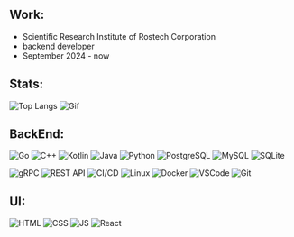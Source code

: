 ## Work:
- Scientific Research Institute of Rostech Corporation 
- backend developer
- September 2024 - now

## Stats:
![Top Langs](https://github-readme-stats.vercel.app/api/top-langs/?username=Kosk0l&layout=compact&theme=dark)
![Gif](https://media1.tenor.com/m/xj9g0scvBBsAAAAC/dedsec.gif)
## BackEnd:
<p align="left">
<img alt="Go" title="Go" src="https://img.shields.io/badge/-Go-0D1117?style=for-the-badge&logo=go&logoColor=white"/>
<img alt="C++" title="C++" src="https://img.shields.io/badge/-C++-0D1117?style=for-the-badge&logo=c%2B%2B&logoColor=white"/>
<img alt="Kotlin" title="Kotlin" src="https://img.shields.io/badge/-Kotlin-0D1117?style=for-the-badge&logo=kotlin&logoColor=white"/>
<img alt="Java" title="Java" src="https://img.shields.io/badge/-Java-0D1117?style=for-the-badge&logo=java&logoColor=white"/>
<img alt="Python" title="Python" src="https://img.shields.io/badge/-Python-0D1117?style=for-the-badge&logo=python&logoColor=white"/>
<img alt="PostgreSQL" title="PostgreSQL" src="https://img.shields.io/badge/-PostgreSQL-0D1117?style=for-the-badge&logo=postgresql&logoColor=white"/>
<img alt="MySQL" title="MySQL" src="https://img.shields.io/badge/-MySQL-0D1117?style=for-the-badge&logo=mysql&logoColor=white"/>
<img alt="SQLite" title="SQLite" src="https://img.shields.io/badge/-SQLite-0D1117?style=for-the-badge&logo=sqlite&logoColor=white"/>
</p>

<p align="left">
<img alt="gRPC" title="gRPC" src="https://img.shields.io/badge/-gRPC-0D1117?style=for-the-badge&logo=grpc&logoColor=white"/>
<img alt="REST API" title="REST API" src="https://img.shields.io/badge/-REST%20API-0D1117?style=for-the-badge&logo=webhook&logoColor=white"/>
<img alt="CI/CD" title="CI/CD" src="https://img.shields.io/badge/-CI/CD-0D1117?style=for-the-badge&logo=githubactions&logoColor=white"/>
<img alt="Linux" title="Linux" src="https://img.shields.io/badge/-Linux-0D1117?style=for-the-badge&logo=linux&logoColor=white"/>
<img alt="Docker" title="Docker" src="https://img.shields.io/badge/-Docker-0D1117?style=for-the-badge&logo=docker&logoColor=white"/>
<img alt="VSCode" title="VSCode" src="https://img.shields.io/badge/-Visual%20Studio%20Code-0D1117?style=for-the-badge&logo=visual-studio-code&logoColor=white"/>
<img alt="Git" title="Git" src="https://img.shields.io/badge/-Git-0D1117?style=for-the-badge&logo=git&labelColor=0D1117"/>
</p>

## UI:

<img
    alt="HTML"
    title="HTML"
    src="https://img.shields.io/badge/-HTML-0D1117?style=for-the-badge&logo=html5&labelColor=0D1117"
/>
<img
    alt="CSS"
    title="CSS"
    src="https://img.shields.io/badge/-CSS-0D1117?style=for-the-badge&logo=CSS3&logoColor=1572B6&labelColor=0D1117"
/>
<img
    alt="JS"
    title="JS"
    src="https://img.shields.io/badge/-JavaScript-0D1117?style=for-the-badge&logo=javascript&labelColor=0D1117&textColor=0D1117"
/>
<img
    alt="React"
    title="React"
    src="https://img.shields.io/badge/-React.js-0D1117?style=for-the-badge&logo=react&labelColor=0D1117"
/>
